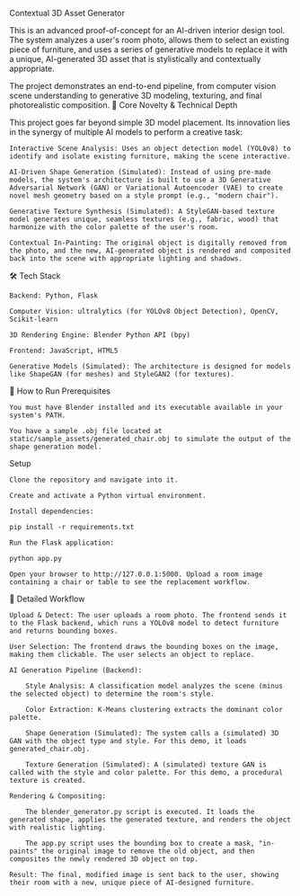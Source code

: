Contextual 3D Asset Generator

This is an advanced proof-of-concept for an AI-driven interior design tool. The system analyzes a user's room photo, allows them to select an existing piece of furniture, and uses a series of generative models to replace it with a unique, AI-generated 3D asset that is stylistically and contextually appropriate.

The project demonstrates an end-to-end pipeline, from computer vision scene understanding to generative 3D modeling, texturing, and final photorealistic composition.
🌟 Core Novelty & Technical Depth

This project goes far beyond simple 3D model placement. Its innovation lies in the synergy of multiple AI models to perform a creative task:

    Interactive Scene Analysis: Uses an object detection model (YOLOv8) to identify and isolate existing furniture, making the scene interactive.

    AI-Driven Shape Generation (Simulated): Instead of using pre-made models, the system's architecture is built to use a 3D Generative Adversarial Network (GAN) or Variational Autoencoder (VAE) to create novel mesh geometry based on a style prompt (e.g., "modern chair").

    Generative Texture Synthesis (Simulated): A StyleGAN-based texture model generates unique, seamless textures (e.g., fabric, wood) that harmonize with the color palette of the user's room.

    Contextual In-Painting: The original object is digitally removed from the photo, and the new, AI-generated object is rendered and composited back into the scene with appropriate lighting and shadows.

🛠️ Tech Stack

    Backend: Python, Flask

    Computer Vision: ultralytics (for YOLOv8 Object Detection), OpenCV, Scikit-learn

    3D Rendering Engine: Blender Python API (bpy)

    Frontend: JavaScript, HTML5

    Generative Models (Simulated): The architecture is designed for models like ShapeGAN (for meshes) and StyleGAN2 (for textures).

🚀 How to Run
Prerequisites

    You must have Blender installed and its executable available in your system's PATH.

    You have a sample .obj file located at static/sample_assets/generated_chair.obj to simulate the output of the shape generation model.

Setup

    Clone the repository and navigate into it.

    Create and activate a Python virtual environment.

    Install dependencies:

    pip install -r requirements.txt

    Run the Flask application:

    python app.py

    Open your browser to http://127.0.0.1:5000. Upload a room image containing a chair or table to see the replacement workflow.

🔧 Detailed Workflow

    Upload & Detect: The user uploads a room photo. The frontend sends it to the Flask backend, which runs a YOLOv8 model to detect furniture and returns bounding boxes.

    User Selection: The frontend draws the bounding boxes on the image, making them clickable. The user selects an object to replace.

    AI Generation Pipeline (Backend):

        Style Analysis: A classification model analyzes the scene (minus the selected object) to determine the room's style.

        Color Extraction: K-Means clustering extracts the dominant color palette.

        Shape Generation (Simulated): The system calls a (simulated) 3D GAN with the object type and style. For this demo, it loads generated_chair.obj.

        Texture Generation (Simulated): A (simulated) texture GAN is called with the style and color palette. For this demo, a procedural texture is created.

    Rendering & Compositing:

        The blender_generator.py script is executed. It loads the generated shape, applies the generated texture, and renders the object with realistic lighting.

        The app.py script uses the bounding box to create a mask, "in-paints" the original image to remove the old object, and then composites the newly rendered 3D object on top.

    Result: The final, modified image is sent back to the user, showing their room with a new, unique piece of AI-designed furniture.
